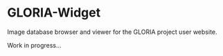 GLORIA-Widget
============

Image database browser and viewer for the GLORIA project user website.

Work in progress...



